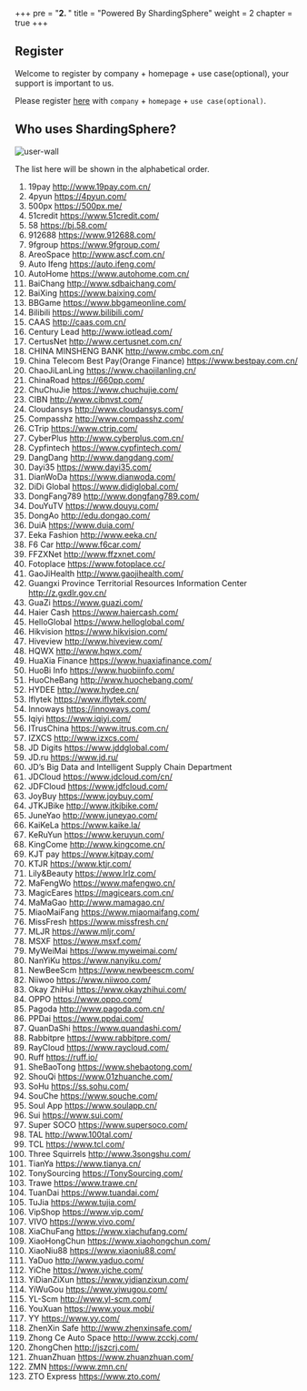 +++
pre = "<b>2. </b>"
title = "Powered By ShardingSphere"
weight = 2
chapter = true
+++

## Register

Welcome to register by company + homepage + use case(optional), your support is important to us.

Please register [here](https://github.com/sharding-sphere/sharding-sphere/issues/234) with `company` + `homepage` + `use case(optional)`.

## Who uses ShardingSphere?
 
![user-wall](https://shardingsphere.apache.org/community/image/poweredby/user-wall.png)

The list here will be shown in the alphabetical order.

1. 19pay http://www.19pay.com.cn/
1. 4pyun https://4pyun.com/
1. 500px https://500px.me/
1. 51credit https://www.51credit.com/
1. 58 https://bj.58.com/
1. 912688 https://www.912688.com/
1. 9fgroup https://www.9fgroup.com/
1. AreoSpace http://www.ascf.com.cn/
1. Auto Ifeng https://auto.ifeng.com/
1. AutoHome https://www.autohome.com.cn/
1. BaiChang http://www.sdbaichang.com/
1. BaiXing https://www.baixing.com/
1. BBGame https://www.bbgameonline.com/
1. Bilibili https://www.bilibili.com/
1. CAAS http://caas.com.cn/
1. Century Lead http://www.iotlead.com/
1. CertusNet http://www.certusnet.com.cn/
1. CHINA MINSHENG BANK http://www.cmbc.com.cn/
1. China Telecom Best Pay(Orange Finance) https://www.bestpay.com.cn/
1. ChaoJiLanLing https://www.chaojilanling.cn/
1. ChinaRoad https://660pp.com/
1. ChuChuJie https://www.chuchujie.com/
1. CIBN http://www.cibnvst.com/ 
1. Cloudansys http://www.cloudansys.com/
1. Compasshz http://www.compasshz.com/
1. CTrip https://www.ctrip.com/
1. CyberPlus http://www.cyberplus.com.cn/
1. Cypfintech https://www.cypfintech.com/
1. DangDang http://www.dangdang.com/
1. Dayi35 https://www.dayi35.com/
1. DianWoDa https://www.dianwoda.com/
1. DiDi Global https://www.didiglobal.com/
1. DongFang789 http://www.dongfang789.com/
1. DouYuTV https://www.douyu.com/
1. DongAo http://edu.dongao.com/
1. DuiA https://www.duia.com/
1. Eeka Fashion http://www.eeka.cn/
1. F6 Car http://www.f6car.com/
1. FFZXNet http://www.ffzxnet.com/
1. Fotoplace https://www.fotoplace.cc/
1. GaoJiHealth http://www.gaojihealth.com/
1. Guangxi Province Territorial Resources Information Center http://z.gxdlr.gov.cn/
1. GuaZi https://www.guazi.com/
1. Haier Cash https://www.haiercash.com/
1. HelloGlobal https://www.helloglobal.com/
1. Hikvision https://www.hikvision.com/ 
1. Hiveview http://www.hiveview.com/
1. HQWX http://www.hqwx.com/
1. HuaXia Finance https://www.huaxiafinance.com/
1. HuoBi Info https://www.huobiinfo.com/
1. HuoCheBang http://www.huochebang.com/
1. HYDEE http://www.hydee.cn/
1. Iflytek https://www.iflytek.com/
1. Innoways https://innoways.com/
1. Iqiyi https://www.iqiyi.com/
1. ITrusChina https://www.itrus.com.cn/
1. IZXCS http://www.izxcs.com/
1. JD Digits https://www.jddglobal.com/
1. JD.ru https://www.jd.ru/
1. JD’s Big Data and Intelligent Supply Chain Department
1. JDCloud https://www.jdcloud.com/cn/
1. JDFCloud https://www.jdfcloud.com/
1. JoyBuy https://www.joybuy.com/
1. JTKJBike http://www.jtkjbike.com/ 
1. JuneYao http://www.juneyao.com/
1. KaiKeLa https://www.kaike.la/
1. KeRuYun https://www.keruyun.com/
1. KingCome http://www.kingcome.cn/
1. KJT pay https://www.kjtpay.com/
1. KTJR https://www.ktjr.com/
1. Lily&Beauty https://www.lrlz.com/
1. MaFengWo https://www.mafengwo.cn/
1. MagicEares https://magicears.com.cn/
1. MaMaGao http://www.mamagao.cn/
1. MiaoMaiFang https://www.miaomaifang.com/
1. MissFresh https://www.missfresh.cn/
1. MLJR https://www.mljr.com/
1. MSXF https://www.msxf.com/
1. MyWeiMai https://www.myweimai.com/
1. NanYiKu https://www.nanyiku.com/
1. NewBeeScm https://www.newbeescm.com/
1. Niiwoo https://www.niiwoo.com/
1. Okay ZhiHui https://www.okayzhihui.com/
1. OPPO https://www.oppo.com/
1. Pagoda http://www.pagoda.com.cn/
1. PPDai https://www.ppdai.com/
1. QuanDaShi https://www.quandashi.com/
1. Rabbitpre https://www.rabbitpre.com/
1. RayCloud https://www.raycloud.com/
1. Ruff https://ruff.io/
1. SheBaoTong https://www.shebaotong.com/
1. ShouQi https://www.01zhuanche.com/
1. SoHu https://ss.sohu.com/
1. SouChe https://www.souche.com/
1. Soul App https://www.soulapp.cn/
1. Sui https://www.sui.com/
1. Super SOCO https://www.supersoco.com/
1. TAL http://www.100tal.com/
1. TCL https://www.tcl.com/
1. Three Squirrels http://www.3songshu.com/
1. TianYa https://www.tianya.cn/
1. TonySourcing  https://TonySourcing.com/
1. Trawe https://www.trawe.cn/
1. TuanDai https://www.tuandai.com/
1. TuJia https://www.tujia.com/
1. VipShop https://www.vip.com/
1. VIVO https://www.vivo.com/
1. XiaChuFang https://www.xiachufang.com/
1. XiaoHongChun https://www.xiaohongchun.com/
1. XiaoNiu88 https://www.xiaoniu88.com/
1. YaDuo http://www.yaduo.com/
1. YiChe https://www.yiche.com/
1. YiDianZiXun https://www.yidianzixun.com/
1. YiWuGou https://www.yiwugou.com/
1. YL-Scm http://www.yl-scm.com/
1. YouXuan https://www.youx.mobi/
1. YY https://www.yy.com/
1. ZhenXin Safe http://www.zhenxinsafe.com/
1. Zhong Ce Auto Space http://www.zcckj.com/
1. ZhongChen http://jszcrj.com/
1. ZhuanZhuan https://www.zhuanzhuan.com/
1. ZMN https://www.zmn.cn/
1. ZTO Express https://www.zto.com/
